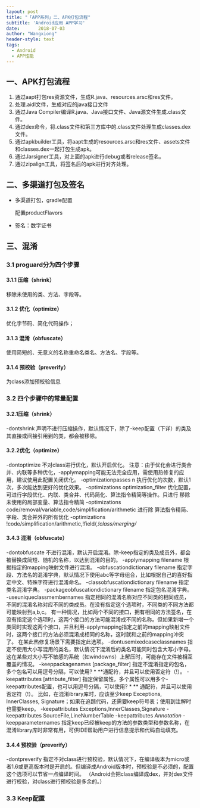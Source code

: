 ```yaml
---
layout: post
title: "「APP系列」二、APK打包流程"
subtitle: 'Android应用 APP学习'
date:       2018-07-03
author: "Wangxiong"
header-style: text
tags:
  - Android
  - APP性能
---
```


## 一、APK打包流程

1. 通过aapt打包res资源文件，生成R.java、resources.arsc和res文件。
2. 处理.aidl文件，生成对应的java接口文件
3. 通过Java Compiler编译R.java、Java接口文件、Java源文件生成.class文件。
4. 通过dex命令，将.class文件和第三方库中的.class文件处理生成classes.dex文件。
5. 通过apkbuilder工具，将aapt生成的resources.arsc和res文件、assets文件和classes.dex一起打包生成apk。
6. 通过Jarsigner工具，对上面的apk进行debug或者release签名。
7. 通过zipalign工具，将签名后的apk进行对齐处理。

## 二、多渠道打包及签名

- 多渠道打包，gradle配置

  配置productFlavors

- 签名：数字证书

## 三、混淆

### 3.1 proguard分为四个步骤

#### 3.1.1 压缩（shrink）

移除未使用的类、方法、字段等。

#### 3.1.2 优化（optimize）

优化字节码、简化代码操作；

#### 3.1.3 混淆（obfuscate）

使用简短的、无意义的名称重命名类名、方法名、字段等。

#### 3.1.4 预校验（preverify）

为class添加预校验信息

### 3.2 四个步骤中的常量配置

#### 3.2.1压缩（shrink）

-dontshrink
声明不进行压缩操作，默认情况下，除了-keep配置（下详）的类及其直接或间接引用到的类，都会被移除。

#### 3.2.2优化（optimize）

-dontoptimize
不对class进行优化，默认开启优化。
注意：由于优化会进行类合并、内联等多种优化，-applymapping可能无法完全应用，需使用热修复的应用，建议使用此配置关闭优化。
-optimizationpasses n  执行优化的次数，默认1次，多次能达到更好的优化效果。
-optimizations optimization_filter
优化配置，可进行字段优化、内联、类合并、代码简化、算法指令精简等操作。只进行 移除未使用的局部变量、算法指令精简
-optimizations code/removal/variable,code/simplification/arithmetic
进行除 算法指令精简、字段、类合并外的所有优化
-optimizations !code/simplification/arithmetic,!field/*,!class/merging/*

#### 3.4.3 混淆（obfuscate）

-dontobfuscate
不进行混淆，默认开启混淆。除-keep指定的类及成员外，都会被替换成简短、随机的名称，以达到混淆的目的。
-applymapping filename
根据指定的mapping映射文件进行混淆。
-obfuscationdictionary filename
指定字段、方法名的混淆字典，默认情况下使用abc等字母组合，比如根据自己的喜好指定中文、特殊字符进行混淆命名。
-classobfuscationdictionary filename
指定类名混淆字典。
-packageobfuscationdictionary filename
指定包名混淆字典。
-useuniqueclassmembernames
指定相同的混淆名称对应不同类的相同成员，不同的混淆名称对应不同的类成员。在没有指定这个选项时，不同类的不同方法都可能映射到a,b,c。
有一种情况，比如两个不同的接口，拥有相同的方法签名，在没有指定这个选项时，这两个接口的方法可能混淆成不同的名称。但如果新增一个类同时实现这两个接口，并且利用-applymapping指定之前的mapping映射文件时，这两个接口的方法必须混淆成相同的名称，这时就和之前的mapping冲突了。
在某此热修复场景下需要指定此选项。
-dontusemixedcaseclassnames
指定不使用大小写混用的类名，默认情况下混淆后的类名可能同时包含大写小字母。这在某些对大小写不敏感的系统（如windowns）上解压时，可能存在文件被相互覆盖的情况。
-keeppackagenames [package_filter]
指定不混淆指定的包名，多个包名可以用逗号分隔，可以使用? * **通配符，并且可以使用否定符（!）。
-keepattributes [attribute_filter]
指定保留属性，多个属性可以用多个-keepattributes配置，也可以用逗号分隔，可以使用? * **
通配符，并且可以使用否定符（!）。
比如，在混淆ibrary库时，应该至少keep Exceptions, InnerClasses, Signature；如果在追踪代码，还需要keep符号表；使用到注解时也需要keep。
-keepattributes Exceptions,InnerClasses,Signature
-keepattributes SourceFile,LineNumberTable
-keepattributes *Annotation*
-keepparameternames
指定keep已经被keep的方法的参数类型和参数名称，在混淆library库时非常有用，可供IDE帮助用户进行信息提示和代码自动填充。

#### 3.4.4 预校验（preverify）

-dontpreverify
指定不对class进行预校验，默认情况下，在编译版本为micro或者1.6或更高版本时是开启的。但编译成Android版本时，预校验是不必须的，配置这个选项可以节省一点编译时间。
（Android会把class编译成dex，并对dex文件进行校验，对class进行预校验是多余的。）

### 3.3 Keep配置